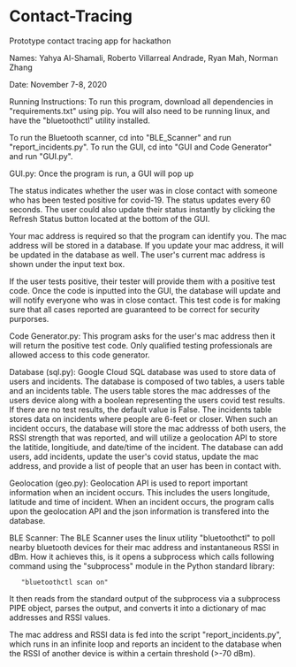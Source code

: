 # Contact-Tracing
Prototype contact tracing app for hackathon

Names: Yahya Al-Shamali, 
       Roberto Villarreal Andrade, 
       Ryan Mah, 
       Norman Zhang
       
Date: November 7-8, 2020


Running Instructions:
To run this program, download all dependencies in "requirements.txt" using pip. You will also need to be running linux, and have the "bluetoothctl"
utility installed.

To run the Bluetooth scanner, cd into "BLE_Scanner" and run "report_incidents.py". To run the GUI, cd into "GUI and Code Generator" and run "GUI.py".


GUI.py:
Once the program is run, a GUI will pop up

The status indicates whether the user was in close contact with someone who has been tested positive for covid-19.
The status updates every 60 seconds. The user could also update their status instantly by clicking
the Refresh Status button located at the bottom of the GUI.

Your mac address is required so that the program can identify you. The mac address will be stored in a database.
If you update your mac address, it will be updated in the database as well. The user's current mac address is shown
under the input text box.

If the user tests positive, their tester will provide them with a positive test code. Once the code is inputted into the GUI,
the database will update and will notify everyone who was in close contact. This test code is for making sure that all cases reported are guaranteed to be correct for security purporses.


Code Generator.py: 
This program asks for the user's mac address then it will return the positive test code. Only qualified testing professionals are allowed access to this code generator.


Database (sql.py):
Google Cloud SQL database was used to store data of users and incidents. The database is composed of two tables, a users table and an incidents table. 
The users table stores the mac addresses of the users device along with a boolean representing the users covid test results. If there are no test results, the default value is False.
The incidents table stores data on incidents where people are 6-feet or closer. When such an incident occurs, the database will store the mac addresss of both users, the RSSI strength that was reported,
and will utilize a geolocation API to store the latitide, longitiude, and date/time of the incident. The database can add users, add incidents, update the user's covid status, update the mac address, and provide a list of people that an user has been in contact with.


Geolocation (geo.py):
Geolocation API is used to report important information when an incident occurs. This includes the users longitude, latitude and time of incident. When an incident occurs, the program calls upon the geolocation API and the json information is transfered into the database.


BLE Scanner:
The BLE Scanner uses the linux utility "bluetoothctl" to poll nearby bluetooth devices for their mac address and instantaneous RSSI in dBm. How it achieves this, is it opens a subprocess which calls following command using the "subprocess" module in the Python standard library:
       
       "bluetoothctl scan on"
       
It then reads from the standard output of the subprocess via a subprocess PIPE object, parses the output, and converts it into a dictionary of mac addresses and RSSI values.

The mac address and RSSI data is fed into the script "report_incidents.py", which runs in an infinite loop and reports an incident to the database when the RSSI of another device is within a certain threshold (>-70 dBm).
